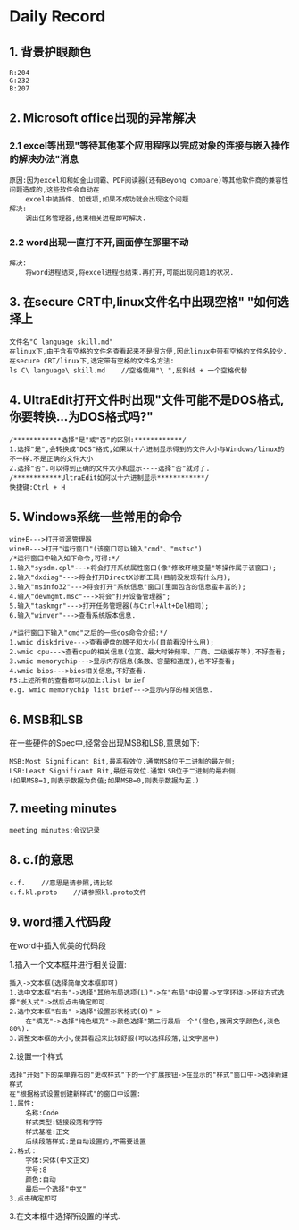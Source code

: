 # Daily Record

## 1. 背景护眼颜色

	R:204
	G:232
	B:207

## 2. Microsoft office出现的异常解决
	
### 2.1 excel等出现"等待其他某个应用程序以完成对象的连接与嵌入操作的解决办法"消息

	原因:因为excel和和如金山词霸、PDF阅读器(还有Beyong compare)等其他软件商的兼容性问题造成的,这些软件会自动在
		excel中装插件、加载项,如果不成功就会出现这个问题
	解决:
		调出任务管理器,结束相关进程即可解决.

### 2.2 word出现一直打不开,画面停在那里不动

	解决:
		将word进程结束,将excel进程也结束.再打开,可能出现问题1的状况.

## 3. 在secure CRT中,linux文件名中出现空格" "如何选择上

	文件名"C language skill.md"
	在linux下,由于含有空格的文件名查看起来不是很方便,因此linux中带有空格的文件名较少.
	在secure CRT/linux下,选定带有空格的文件名方法:
	ls C\ language\ skill.md	//空格使用"\ ",反斜线 + 一个空格代替

## 4. UltraEdit打开文件时出现"文件可能不是DOS格式,你要转换...为DOS格式吗?"

	/************选择"是"或"否"的区别:************/
	1.选择"是",会转换成"DOS"格式,如果以十六进制显示得到的文件大小与Windows/linux的不一样.不是正确的文件大小
	2.选择"否".可以得到正确的文件大小和显示----选择"否"就对了.
	/************UltraEdit如何以十六进制显示************/
	快捷键:Ctrl + H

## 5. Windows系统一些常用的命令

	win+E--->打开资源管理器
	win+R--->打开"运行窗口"(该窗口可以输入"cmd"、"mstsc")
	/*运行窗口中输入如下命令,可得:*/
	1.输入"sysdm.cpl"--->将会打开系统属性窗口(像"修改环境变量"等操作属于该窗口);
	2.输入"dxdiag"--->将会打开DirectX诊断工具(目前没发现有什么用);
	3.输入"msinfo32"--->将会打开"系统信息"窗口(里面包含的信息蛮丰富的);
	4.输入"devmgmt.msc"--->将会"打开设备管理器";
	5.输入"taskmgr"--->打开任务管理器(与Ctrl+Alt+Del相同);
	6.输入"winver"--->查看系统版本信息.

	/*运行窗口下输入"cmd"之后的一些dos命令介绍:*/
	1.wmic diskdrive--->查看硬盘的牌子和大小(目前看没什么用);
	2.wmic cpu--->查看cpu的相关信息(位宽、最大时钟频率、厂商、二级缓存等),不好查看;
	3.wmic memorychip--->显示内存信息(条数、容量和速度),也不好查看;
	4.wmic bios--->bios相关信息,不好查看.
	PS:上述所有的查看都可以加上:list brief
	e.g. wmic memorychip list brief--->显示内存的相关信息.

## 6. MSB和LSB

在一些硬件的Spec中,经常会出现MSB和LSB,意思如下:

	MSB:Most Significant Bit,最高有效位.通常MSB位于二进制的最左侧;
	LSB:Least Significant Bit,最低有效位.通常LSB位于二进制的最右侧.
	(如果MSB=1,则表示数据为负值;如果MSB=0,则表示数据为正.)
	
## 7. meeting minutes

	meeting minutes:会议记录

## 8. c.f的意思

	c.f.	//意思是请参照,请比较
	c.f.kl.proto	//请参照kl.proto文件

## 9. word插入代码段

在word中插入优美的代码段

1.插入一个文本框并进行相关设置:

	插入->文本框(选择简单文本框即可)
	1.选中文本框"右击"->选择"其他布局选项(L)"->在"布局"中设置->文字环绕->环绕方式选择"嵌入式"->然后点击确定即可.
	2.选中文本框"右击"->选择"设置形状格式(O)"->
		在"填充"->选择"纯色填充"->颜色选择"第二行最后一个"(橙色,强调文字颜色6,淡色80%).
	3.调整文本框的大小,使其看起来比较舒服(可以选择段落,让文字居中)

2.设置一个样式

	选择"开始"下的菜单靠右的"更改样式"下的一个扩展按钮->在显示的"样式"窗口中->选择新建样式
	在"根据格式设置创建新样式"的窗口中设置:
	1.属性:
		名称:Code
		样式类型:链接段落和字符
		样式基准:正文
		后续段落样式:是自动设置的,不需要设置
	2.格式：
		字体:宋体(中文正文)
		字号:8
		颜色:自动
		最后一个选择"中文"
	3.点击确定即可

3.在文本框中选择所设置的样式.
		



	